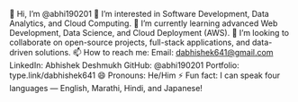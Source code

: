 👋 Hi, I’m @abhi190201
👀 I’m interested in Software Development, Data Analytics, and Cloud Computing.
🌱 I’m currently learning advanced Web Development, Data Science, and Cloud Deployment (AWS).
💞️ I’m looking to collaborate on open-source projects, full-stack applications, and data-driven solutions.
📫 How to reach me:
Email: dabhishek641@gmail.com
LinkedIn: Abhishek Deshmukh
GitHub: @abhi190201
Portfolio: type.link/dabhishek641
😄 Pronouns: He/Him
⚡ Fun fact: I can speak four languages — English, Marathi, Hindi, and Japanese!

